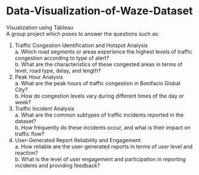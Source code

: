 # Data-Visualization-of-Waze-Dataset
Visualization using Tableau <br/> 
A group project which poses to answer the questions such as:
  1. Traffic Congestion Identification and Hotspot Analysis <br/> 
    a. Which road segments or areas experience the highest levels of traffic congestion according to type of alert?<br/> 
    b. What are the characteristics of these congested areas in terms of level, road type, delay, and length?
  3. Peak Hour Analysis<br/> 
     a. What are the peak hours of traffic congestion in Bonifacio Global City?<br/> 
     b. How do congestion levels vary during different times of the day or week?
  4. Traffic Incident Analysis<br/> 
     a. What are the common subtypes of traffic incidents reported in the dataset?<br/> 
     b. How frequently do these incidents occur, and what is their impact on traffic flow?
 5. User-Generated Report Reliability and Engagement<br/> 
     a. How reliable are the user-generated reports in terms of user level and reaction?<br/> 
    b. What is the level of user engagement and participation in reporting incidents and providing feedback?

